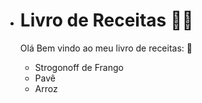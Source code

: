 - # Livro de Receitas :man_cook:

  Olá Bem vindo ao meu livro de receitas: :wave:

  - Strogonoff de Frango
  - Pavê 
  - Arroz
